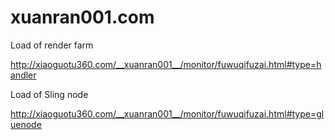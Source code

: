 # xuanran001.com

Load of render farm

http://xiaoguotu360.com/__xuanran001__/monitor/fuwuqifuzai.html#type=handler

Load of Sling node

http://xiaoguotu360.com/__xuanran001__/monitor/fuwuqifuzai.html#type=gluenode
